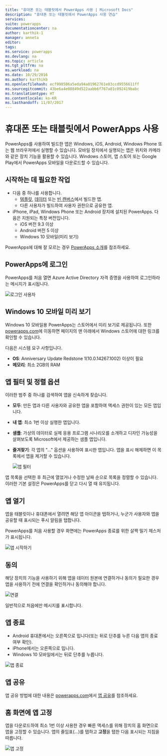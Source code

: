 ```yaml
---
title: "휴대폰 또는 태블릿에서 PowerApps 사용 | Microsoft Docs"
description: "휴대폰 또는 태블릿에서 PowerApps 사용 연습"
services: 
suite: powerapps
documentationcenter: na
author: karthik-1
manager: anneta
editor: 
tags: 
ms.service: powerapps
ms.devlang: na
ms.topic: article
ms.tgt_pltfrm: na
ms.workload: na
ms.date: 10/29/2016
ms.author: karthikb
ms.openlocfilehash: ecf990506a5eda94a01962761e03ccd9556611ff
ms.sourcegitcommit: 43be6a4e08849d522aabb6f767a81c092419babc
ms.translationtype: HT
ms.contentlocale: ko-KR
ms.lasthandoff: 11/07/2017
---
```

# <a name="use-powerapps-on-a-phone-or-a-tablet"></a>휴대폰 또는 태블릿에서 PowerApps 사용
PowerApps를 사용하여 빌드한 앱은 Windows, iOS, Android, Windows Phone 또는 웹 브라우저에서 실행할 수 있습니다. 모바일 장치에서 실행되는 앱은 위치와 카메라와 같은 장치 기능을 활용할 수 있습니다. Windows 스토어, 앱 스토어 또는 Google Play에서 PowerApps 모바일을 다운로드할 수 있습니다.

## <a name="what-you-need-to-get-started"></a>시작하는 데 필요한 작업
* 다음 중 하나를 사용합니다.
  * [템플릿](get-started-test-drive.md), [데이터](get-started-create-from-data.md) 또는 [빈 캔버스](get-started-create-from-blank.md)에서 빌드한 앱.
  * 다른 사용자가 빌드하여 사용자 권한으로 공유한 앱.
* iPhone, iPad, Windows Phone 또는 Android 장치에 설치된 PowerApps. 다음은 지원되는 특정 버전입니다.  
  * iOS 버전 9.3 이상
  * Android 버전 5 이상
  * Windows 10 모바일(미리 보기)

PowerApps에 대해 잘 모르는 경우 [PowerApps 소개](getting-started.md)를 참조하세요.

## <a name="sign-in-to-powerapps"></a>PowerApps에 로그인
PowerApps를 처음 열면 Azure Active Directory 자격 증명을 사용하여 로그인하라는 메시지가 표시됩니다.  

![로그인 사용자](./media/run-app-client/run-client-login.png)

## <a name="windows-10-mobile-preview"></a>Windows 10 모바일 미리 보기
Windows 10 모바일용 PowerApps는 스토어에서 미리 보기로 제공됩니다. 또한 [powerapps.com](https://powerapps.microsoft.com/)에 이동하면 페이지의 맨 아래에서 Windows 스토어에 대한 링크를 확인할 수 있습니다.

다음은 시스템 요구 사항입니다.

* **OS**: Anniversary Update Redstone 1(10.0.14267.1002) 이상이 필요
* **메모리**: 최소 2GB의 RAM

## <a name="app-filters-and-sorting-options"></a>앱 필터 및 정렬 옵션
이러한 범주 중 하나를 검색하여 앱을 신속하게 찾습니다.

* **모두**: 만든 앱과 다른 사용자와 공유한 앱을 포함하여 액세스 권한이 있는 모든 앱입니다.
* **내 앱**: 최소 1번 이상 실행한 앱입니다.
* **샘플**: 가상의 데이터로 실제 응용 프로그램 시나리오를 소개하고 디자인 가능성을 살펴보도록 Microsoft에서 제공하는 샘플 앱입니다.
* **즐겨찾기**: 각 앱의 "..." 옵션을 사용하여 표시한 앱입니다. 앱을 표시 해제하면 이 목록에서 앱을 제거할 수 있습니다.
  
    ![앱 필터](./media/run-app-client/run-client-applist.png)

앱 목록을 선택한 후 최근에 열었거나 수정한 날짜 순으로 목록을 정렬할 수 있습니다. 이러한 기본 설정은 PowerApps를 닫고 다시 열 때 유지됩니다.  

## <a name="open-an-app"></a>앱 열기
앱을 태블릿이나 휴대폰에서 열려면 해당 앱 아이콘을 탭하거나, 누군가 사용자와 앱을 공유할 때 표시되는 푸시 알림을 탭합니다.

PowerApps를 처음 사용할 경우 화면에는 PowerApps 종료를 위한 살짝 밀기 제스처가 표시됩니다.

![앱 시작하기](./media/run-app-client/run-client-app.png)

## <a name="give-consent"></a>동의
해당 장치의 기능을 사용하기 위해 앱을 데이터 원본에 연결하거나 동의가 필요한 경우 앱을 사용하기 전에 연결을 확인하거나 동의해야 합니다.  

![연결](./media/run-app-client/app-connection.png)

일반적으로 처음에만 메시지를 표시합니다.

## <a name="exit-the-app"></a>앱 종료
* Android 휴대폰에서는 오른쪽으로 밉니다(또는 뒤로 단추를 누른 다음 앱의 종료 여부 확인).
* iPhone에서는 오른쪽으로 밉니다.
* Windows 10 모바일에서는 뒤로 단추를 누릅니다.

![앱 종료](./media/run-app-client/run-client-exit.png)

## <a name="share-the-app"></a>앱 공유
앱 공유 방법에 대한 내용은 [powerapps.com](https://web.powerapps.com)에서 [앱 공유](share-app.md)를 참조하세요.

## <a name="pin-an-app-to-the-home-screen"></a>홈 화면에 앱 고정
앱을 다운로드하여 최소 1번 이상 사용한 경우 빠른 액세스를 위해 장치의 홈 화면으로 앱을 고정할 수 있습니다. 앱의 줄임표(...)를 탭하고 **고정**을 탭한 다음 표시되는 지침을 따릅니다.

![앱 고정](./media/run-app-client/run-client-pin.png)

